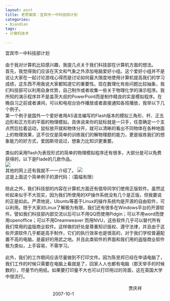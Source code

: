 ```yaml
---
layout: post
title: 老贾案牍：宜宾市一中科技部计划
categories:
- Diandian
tags:
- 计算机技术

---
```

宜宾市一中科技部计划
<br />
<br />由于我对计算机比较感兴趣，我提几点关于我们科技部在计算机方面的想法。
<br />首先，我觉得我们应该在天文和气象之外添加电脑爱好小组。这个爱好小组并不是说让大家在一起讨论游戏心得而是讨论如何最大限度地使用计算机提高我们的学习成绩，这东西不用我说大家都知道它的重要性。现在数理化有些问题比较抽象，我们科技部可以利用自身优势，自己制作或者收集一些关于物理化学的演示程序。我所知的演示程序并不是盖茨大叔的PowerPoint而是制作精良的实是模拟程序。在晚自习之前或者课间，可以和电视台协作播放或者直接通知各班播放，我举以下几个例子。
<br />第一个例子是国外一个爱好者用AS语言编写的Flash版本的模拟三角形、杆、正五边形和正方形的平面的物理模拟。具体说来你的鼠标就是一只手，任意确定一个支点然后拉着运动，鼠标放开就和物体分开，就可以清晰的看出不同物体在各种地面上的物理效果，这不仅仅是简单的训练我们的解物理题的能力，更是锻炼我们的想象能力的好方式，爱因斯坦说过，想象力比知识更重要。
<br />
<br />类似的采用flash为表现形式的简单的物理模拟程序还有很多，大部分是可以免费获得的，以下是Flade的几款作品。
<br />
<img src="http://m3.img.srcdd.com/farm5/d/2012/0627/10/044B9EBEBCFD1C091096F27D027D77C5_B500_900_500_506.PNG" />
<br />其他的网上还有我就不一一介绍了。
<img src="http://m2.img.srcdd.com/farm4/d/2012/0627/10/CC221D2B41A0D1717AC7F951F49BA7F8_B500_900_291_239.PNG" />
<br />这是上面这个简单例子的源代码：（篇幅有限）
<br />
<br />除此之外，我们科技部的内容在计算机方面还有倡导同学们使用正版软件。虽然这听起来似乎不大现实，因为我们所使用的XP操作系统没有几个是正版，但我要说的正是如此。严肃地说，Ubuntu等基于Linux的操作系统均是开源的自由软件，可以利用。限于大家对Linux了解极为有限，我们还有很多在Windows平台的开源软件。譬如我们科技部内部交流以后可以不用QQ而使用Pidgin；可以不用word而使用openoffice；可以不用Dreamweaver 而用NVU，这些软件几乎可以替代所有我们常用的盗版商业软件。这样做的好处是尊重知识版权、遵守法律，并且由于这些开源软件几乎都是高手制作，它们的执行效率也是很高的，对于我们学校普遍配置不高的电脑，是最好的用武之地。并且此类软件的界面和我们用的盗版商业软件极为类似，上手容易，不需学习。
<br />
<br />此外，我们的工作期间应该尽量做到不打印文件。因为陈昱邦已经在申请电脑了，我们工作的时候只需要在电脑上看就是了，回家人人也都有电脑（那天举手的时候数的），尽量节约用纸。如果要打印量不大也可以打印用过的背面，这在英国大学中很流行。
<br />
<br />&nbsp;&nbsp;&nbsp;&nbsp;&nbsp;&nbsp;&nbsp;&nbsp;&nbsp;&nbsp;&nbsp;&nbsp;&nbsp;&nbsp;&nbsp;&nbsp;&nbsp;&nbsp;&nbsp;&nbsp;&nbsp;&nbsp;&nbsp;&nbsp;&nbsp;&nbsp;&nbsp;&nbsp;&nbsp;&nbsp;&nbsp;&nbsp;&nbsp;&nbsp;&nbsp;&nbsp;&nbsp;&nbsp;&nbsp;&nbsp;&nbsp;&nbsp;&nbsp;&nbsp;&nbsp;&nbsp;&nbsp;&nbsp;&nbsp;&nbsp;&nbsp;&nbsp;&nbsp;&nbsp;&nbsp;&nbsp;&nbsp;&nbsp;&nbsp;&nbsp;&nbsp;&nbsp;&nbsp;&nbsp;&nbsp;&nbsp;&nbsp;&nbsp;&nbsp;&nbsp;&nbsp;&nbsp;&nbsp;&nbsp;&nbsp;&nbsp;&nbsp;&nbsp;&nbsp;&nbsp;&nbsp;&nbsp;&nbsp;&nbsp;&nbsp;&nbsp;&nbsp;&nbsp;&nbsp;&nbsp;&nbsp;&nbsp;&nbsp;&nbsp;&nbsp;&nbsp;&nbsp;&nbsp; 贾庆祥
<br />&nbsp;&nbsp;&nbsp;&nbsp;&nbsp;&nbsp;&nbsp;&nbsp;&nbsp;&nbsp;&nbsp;&nbsp;&nbsp;&nbsp;&nbsp;&nbsp;&nbsp;&nbsp;&nbsp;&nbsp;&nbsp;&nbsp;&nbsp;&nbsp;&nbsp;&nbsp;&nbsp;&nbsp;&nbsp;&nbsp;&nbsp;&nbsp;&nbsp;&nbsp;&nbsp;&nbsp;&nbsp; 2007-10-1
<br />
<br />